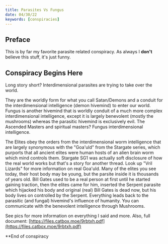 ```yaml
---
title: Parasites Vs Fungus
date: 04/30/22
keywords: [conspiracies]
---
```

## Preface
This is by far my favorite parasite related conspiracy.  As always I **don't** believe this stuff, it's just funny.

## Conspiracy Begins Here

Long story short? Interdimensional parasites are trying to take over the world.

They are the worldly form for what you call Satan/Demons and a conduit for the interdimensional intelligence (demon hivemind) to enter our world. Fungus is another hivemind that is worldly conduit of a much more complex interdimensional intelligence, except it is largely benevolent (mostly the mushrooms) whereas the parasitic hivemind is exclusively evil.  The Ascended Masters and spiritual masters? Fungus interdimensional intelligence.

The Elites obey the orders from the interdimensional worm intelligence that are largely synonymous with the "Goa'uld" from the Stargate series, which purports that all ancient elites were human hosts of an alien brain worm which mind controls them. Stargate SG1 was actually soft disclosure of how the real world works but that's a story for another thread. Look up "Vril Lizards" for more information on real Goa'uld. Many of the elites you see today, their host body may be young, but the parsite inside it is thousands of years old. Bill Gates used to be a real person at first until he started gaining traction, then the elites came for him, inserted the Serpent parasite which hijacked his body and original (real) Bill Gates is dead now, but his body lives on controlled by the Serpent. Everything leads back to the parasitic (and fungal) hivemind's influence of humanity. You can communicate with the benevolent intelligence through Mushrooms.

See pics for more information on everything I said and more. Also, full document:
[https://files.catbox.moe/9rbtxh.pdf](https://files.catbox.moe/9rbtxh.pdf)

**End of conspiracy
